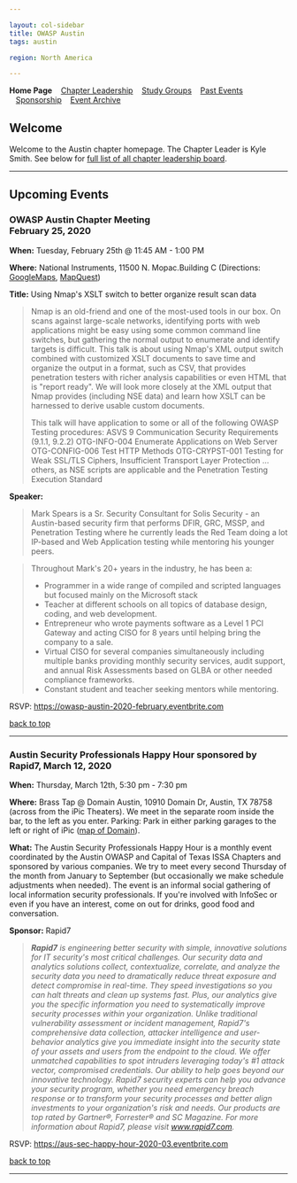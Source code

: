 ```yaml
---

layout: col-sidebar
title: OWASP Austin
tags: austin

region: North America

---
```

<strong>Home Page</strong>
&nbsp;&nbsp;&nbsp;[Chapter Leadership](leadership.md)
&nbsp;&nbsp;&nbsp;[Study Groups](studygroups.md)
&nbsp;&nbsp;&nbsp;[Past Events](pastevents.md)
&nbsp;&nbsp;&nbsp;[Sponsorship](sponsorship.md)
&nbsp;&nbsp;&nbsp;[Event Archive](pasteventsarchive.md)

Welcome
-------
Welcome to the Austin chapter homepage. The Chapter Leader is Kyle Smith. See below for [full list of all chapter leadership board](leadership.md).

<hr/>

Upcoming Events
---------------

### OWASP Austin Chapter Meeting<br>February 25, 2020 ###

**When:** Tuesday, February 25th @ 11:45 AM - 1:00 PM

**Where:** National Instruments, 11500 N. Mopac.Building C (Directions: <a href="https://www.google.com/maps/place/National+Instruments/@30.4077179,-97.7268262,17z/data=!3m1!4b1!4m2!3m1!1s0x865b34c37397e56b:0x765d5bc26a58ce96" target="_blank">GoogleMaps</a>, <a href="http://www.mapquest.com/maps?address=11500+N+Mo+Pac+Expy&amp;city=Austin&amp;state=TX&amp;zipcode=78759&amp;redirect=true" target="_blank">MapQuest</a>)

**Title:** Using Nmap's XSLT switch to better organize result scan data
<blockquote>

Nmap is an old-friend and one of the most-used tools in our box. On scans against large-scale networks, identifying ports with web applications might be easy using some common command line switches, but gathering the normal output to enumerate and identify targets is difficult. This talk is about using Nmap's XML output switch combined with customized XSLT documents to save time and organize the output in a format, such as CSV, that provides penetration testers with richer analysis capabilities or even HTML that is "report ready". We will look more closely at the XML output that Nmap provides (including NSE data) and learn how XSLT can be harnessed to derive usable custom documents.

This talk will have application to some or all of the following OWASP Testing procedures:
ASVS 9 Communication Security Requirements (9.1.1, 9.2.2)
OTG-INFO-004 Enumerate Applications on Web Server
OTG-CONFIG-006 Test HTTP Methods
OTG-CRYPST-001 Testing for Weak SSL/TLS Ciphers, Insufficient Transport Layer Protection
…others, as NSE scripts are applicable
and the Penetration Testing Execution Standard
</blockquote>

**Speaker:** 
<blockquote>Mark Spears is a Sr. Security Consultant for Solis Security - an Austin-based security firm that performs DFIR, GRC, MSSP, and Penetration Testing where he currently leads the Red Team doing a lot IP-based and Web Application testing while mentoring his younger peers.</blockquote>

<blockquote>Throughout Mark's 20+ years in the industry, he has been a:<br>
<ul>
<li>Programmer in a wide range of compiled and scripted languages but focused mainly on the Microsoft stack</li>
<li>Teacher at different schools on all topics of database design, coding, and web development.</li>
<li>Entrepreneur who wrote payments software as a Level 1 PCI Gateway and acting CISO for 8 years until helping bring the company to a sale.</li>
<li>Virtual CISO for several companies simultaneously including multiple banks providing monthly security services, audit support, and annual Risk Assessments based on GLBA or other needed compliance frameworks.</li>
<li>Constant student and teacher seeking mentors while mentoring.</li>
  </ul></blockquote>

<p>RSVP: <a href="https://owasp-austin-2020-february.eventbrite.com" target="_blank">https://owasp-austin-2020-february.eventbrite.com</a></p>

[back to top](#welcome)
<hr>


### Austin Security Professionals Happy Hour sponsored by Rapid7, March 12, 2020 ###

**When:** Thursday, March 12th, 5:30 pm - 7:30 pm

**Where:** Brass Tap @ Domain Austin, 10910 Domain Dr, Austin, TX 78758 (across from the iPic Theaters). We meet in the separate room inside the bar, to the left as you enter. Parking: Park in either parking garages to the left or right of iPic (<a href="https://www.simon.com/mall/the-domain/map/#/location/the-brass-tap" target="_blank">map of Domain</a>).

**What:** The Austin Security Professionals Happy Hour is a monthly event coordinated by the Austin OWASP and Capital of Texas ISSA Chapters and sponsored by various companies. We try to meet every second Thursday of the month from January to September (but occasionally we make schedule adjustments when needed). The event is an informal social gathering of local information security professionals. If you're involved with InfoSec or even if you have an interest, come on out for drinks, good food and conversation. 

**Sponsor:** Rapid7

<blockquote><i><strong>Rapid7</strong> is engineering better security with simple, innovative solutions for IT security's most critical challenges. Our security data and analytics solutions collect, contextualize, correlate, and analyze the security data you need to dramatically reduce threat exposure and detect compromise in real-time. They speed investigations so you can halt threats and clean up systems fast. Plus, our analytics give you the specific information you need to systematically improve security processes within your organization. Unlike traditional vulnerability assessment or incident management, Rapid7's comprehensive data collection, attacker intelligence and user-behavior analytics give you immediate insight into the security state of your assets and users from the endpoint to the cloud. We offer unmatched capabilities to spot intruders leveraging today's #1 attack vector, compromised credentials. Our ability to help goes beyond our innovative technology. Rapid7 security experts can help you advance your security program, whether you need emergency breach response or to transform your security processes and better align investments to your organization's risk and needs. Our products are top rated by Gartner®, Forrester® and SC Magazine. For more information about Rapid7, please visit <a href="http://www.rapid7.com target="_blank">www.rapid7.com</a>.</i></blockquote> 

<p>RSVP: <a href="https://aus-sec-happy-hour-2020-03.eventbrite.com" target="_blank">https://aus-sec-happy-hour-2020-03.eventbrite.com</a></p>

[back to top](#welcome)
<hr>
